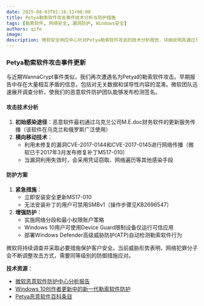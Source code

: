 ```yaml
---
date: 2025-08-03T01:18:11+08:00
title: Petya勒索软件攻击事件技术分析与防护措施
tags: [勒索软件, 网络安全, 漏洞防护, Windows安全]
authors: qife
image: 
description: 微软安全响应中心针对Petya勒索软件攻击的技术分析报告，详细说明其通过乌克兰财务软件更新传播的入侵方式，利用SMB漏洞(CVE-2017-0144/0145)横向移动的机制，并提供包括安装MS17-010补丁、禁用SMBv1等具体防护方案。
---
```


### Petya勒索软件攻击事件更新

与近期WannaCrypt事件类似，我们再次遭遇名为Petya的勒索软件攻击。早期报告中存在大量相互矛盾的信息，包括对无关数据和误导性内容的混淆。微软团队迅速展开调查分析，使我们的恶意软件防护团队能够发布检测签名。

#### 攻击技术分析
1. **初始感染途径**：恶意软件最初通过乌克兰公司M.E.doc财务软件的更新服务传播（该软件在乌克兰和俄罗斯广泛使用）
2. **横向移动技术**：
   - 利用未修复的漏洞CVE-2017-0144和CVE-2017-0145进行网络传播（微软已于2017年3月发布修复补丁MS17-010）
   - 当漏洞利用失效时，会采用凭证窃取、网络遍历等其他感染手段

#### 防护方案
1. **紧急措施**：
   - 立即安装安全更新MS17-010
   - 无法安装补丁的用户可禁用SMBv1（操作步骤见KB2696547）
2. **增强防护**：
   - 实施网络分段和最小权限账户策略
   - Windows 10用户可使用Device Guard限制设备仅运行可信应用
   - 部署Windows Defender高级威胁防护(ATP)自动检测勒索软件行为

微软将持续调查并采取必要措施保护客户安全。当前威胁形势表明，网络犯罪分子会不断调整攻击方式，需要同等级别的防御措施应对。

**技术资源**：
- [微软恶意软件防护中心分析报告](https://blogs.technet.microsoft.com/mmpc/2017/06/27/new-ransomware-old-techniques-petya-adds-worm-capabilities/)
- [Windows 10创作者更新中的新一代勒索软件防护](https://blogs.technet.microsoft.com/mmpc/2017/06/08/windows-10-creators-update-hardens-security-with-next-gen-defense/)
- [Petya恶意软件百科条目](https://www.microsoft.com/en-us/security/portal/threat/encyclopedia/Entry.aspx?Name=Ransom:Win32/Petya)